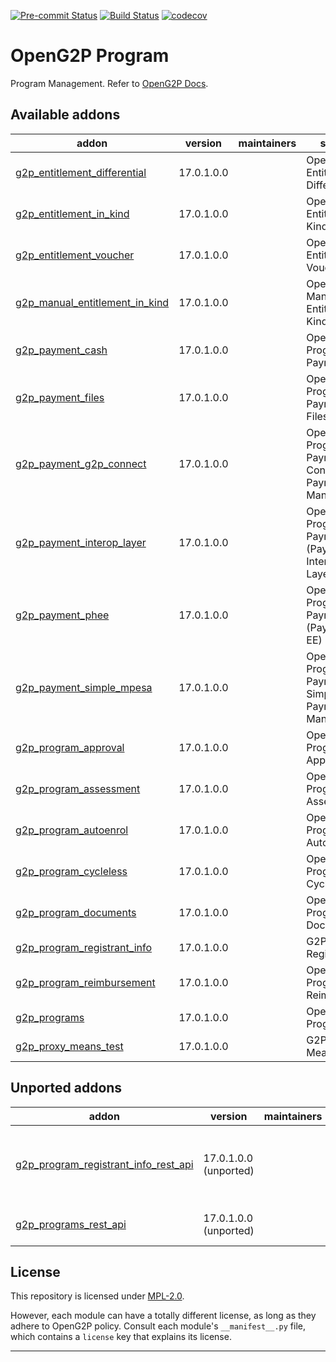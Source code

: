 
<!-- /!\ Non OCA Context : Set here the badge of your runbot / runboat instance. -->
[![Pre-commit Status](https://github.com/openg2p/openg2p-program/actions/workflows/pre-commit.yml/badge.svg?branch=17.0-develop)](https://github.com/openg2p/openg2p-program/actions/workflows/pre-commit.yml?query=branch%3A17.0-develop)
[![Build Status](https://github.com/openg2p/openg2p-program/actions/workflows/test.yml/badge.svg?branch=17.0-develop)](https://github.com/openg2p/openg2p-program/actions/workflows/test.yml?query=branch%3A17.0-develop)
[![codecov](https://codecov.io/gh/openg2p/openg2p-program/branch/17.0-develop/graph/badge.svg)](https://codecov.io/gh/openg2p/openg2p-program)
<!-- /!\ Non OCA Context : Set here the badge of your translation instance. -->

<!-- /!\ do not modify above this line -->

# OpenG2P Program

Program Management. Refer to [OpenG2P Docs](https://docs.openg2p.org).

<!-- /!\ do not modify below this line -->

<!-- prettier-ignore-start -->

[//]: # (addons)

Available addons
----------------
addon | version | maintainers | summary
--- | --- | --- | ---
[g2p_entitlement_differential](g2p_entitlement_differential/) | 17.0.1.0.0 |  | OpenG2P Entitlement: Differential
[g2p_entitlement_in_kind](g2p_entitlement_in_kind/) | 17.0.1.0.0 |  | OpenG2P Entitlement: In-Kind
[g2p_entitlement_voucher](g2p_entitlement_voucher/) | 17.0.1.0.0 |  | OpenG2P Entitlement: Voucher
[g2p_manual_entitlement_in_kind](g2p_manual_entitlement_in_kind/) | 17.0.1.0.0 |  | OpenG2P Manual Entitlement: In-Kind
[g2p_payment_cash](g2p_payment_cash/) | 17.0.1.0.0 |  | OpenG2P Program Payment: Cash
[g2p_payment_files](g2p_payment_files/) | 17.0.1.0.0 |  | OpenG2P Program Payments: In Files
[g2p_payment_g2p_connect](g2p_payment_g2p_connect/) | 17.0.1.0.0 |  | OpenG2P Program Payment: G2P Connect Payment Manager
[g2p_payment_interop_layer](g2p_payment_interop_layer/) | 17.0.1.0.0 |  | OpenG2P Program Payment (Payment Interoperability Layer)
[g2p_payment_phee](g2p_payment_phee/) | 17.0.1.0.0 |  | OpenG2P Program Payment (Payment Hub EE)
[g2p_payment_simple_mpesa](g2p_payment_simple_mpesa/) | 17.0.1.0.0 |  | OpenG2P Program Payment: Simple Mpesa Payment Manager
[g2p_program_approval](g2p_program_approval/) | 17.0.1.0.0 |  | OpenG2P Program: Approval
[g2p_program_assessment](g2p_program_assessment/) | 17.0.1.0.0 |  | OpenG2P Program: Assessment
[g2p_program_autoenrol](g2p_program_autoenrol/) | 17.0.1.0.0 |  | OpenG2P Programs: Autoenrol
[g2p_program_cycleless](g2p_program_cycleless/) | 17.0.1.0.0 |  | OpenG2P Programs: Cycleless
[g2p_program_documents](g2p_program_documents/) | 17.0.1.0.0 |  | OpenG2P Program: Documents
[g2p_program_registrant_info](g2p_program_registrant_info/) | 17.0.1.0.0 |  | G2P Program: Registrant Info
[g2p_program_reimbursement](g2p_program_reimbursement/) | 17.0.1.0.0 |  | OpenG2P Programs: Reimbursement
[g2p_programs](g2p_programs/) | 17.0.1.0.0 |  | OpenG2P Programs
[g2p_proxy_means_test](g2p_proxy_means_test/) | 17.0.1.0.0 |  | G2P: Proxy Means Test


Unported addons
---------------
addon | version | maintainers | summary
--- | --- | --- | ---
[g2p_program_registrant_info_rest_api](g2p_program_registrant_info_rest_api/) | 17.0.1.0.0 (unported) |  | G2P Program : Program Registrant Info Rest API
[g2p_programs_rest_api](g2p_programs_rest_api/) | 17.0.1.0.0 (unported) |  | G2P Programs: REST API

[//]: # (end addons)

<!-- prettier-ignore-end -->

## License

This repository is licensed under [MPL-2.0](LICENSE).

However, each module can have a totally different license, as long as they adhere to OpenG2P
policy. Consult each module's `__manifest__.py` file, which contains a `license` key
that explains its license.

----
<!-- /!\ Non OCA Context : Set here the full description of your organization. -->
